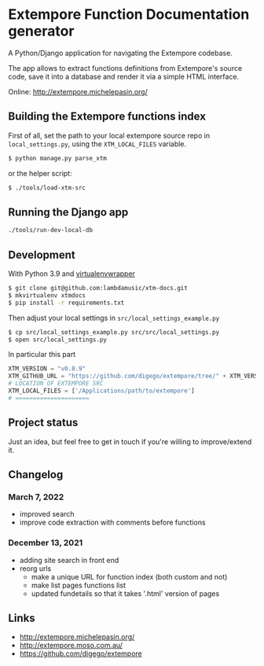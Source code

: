 # Extempore Function Documentation generator

A Python/Django application for navigating the Extempore codebase. 

The app allows to extract functions definitions from Extempore's source code, save it into a database and render it via a simple HTML interface. 

Online: http://extempore.michelepasin.org/


## Building the Extempore functions index

First of all, set the path to your local extempore source repo in `local_settings.py`, using the `XTM_LOCAL_FILES` variable.

```bash
$ python manage.py parse_xtm
```

or the helper script:

```bash
$ ./tools/load-xtm-src
```


## Running the Django app

```bash
./tools/run-dev-local-db
```


## Development

With Python 3.9 and [virtualenvwrapper](https://virtualenvwrapper.readthedocs.io/en/latest/index.html)

```bash
$ git clone git@github.com:lambdamusic/xtm-docs.git
$ mkvirtualenv xtmdocs
$ pip install -r requirements.txt
```

Then adjust your local settings in `src/local_settings_example.py`

```bash
$ cp src/local_settings_example.py src/src/local_settings.py
$ open src/local_settings.py
```

In particular this part

```python
XTM_VERSION = "v0.8.9"
XTM_GITHUB_URL = "https://github.com/digego/extempore/tree/" + XTM_VERSION
# LOCATION OF EXTEMPORE SRC
XTM_LOCAL_FILES = ['/Applications/path/to/extempore']
# =====================
```



## Project status

Just an idea, but feel free to get in touch if you're willing to improve/extend it.  


## Changelog

### March 7, 2022

* improved search
* improve code extraction with comments before functions


### December 13, 2021

* adding site search in front end
* reorg urls
  * make a unique URL for function index (both custom and not)
  * make list pages functions list
  * updated fundetails so that it takes '.html' version of pages 


## Links

* http://extempore.michelepasin.org/
* http://extempore.moso.com.au/
* https://github.com/digego/extempore
